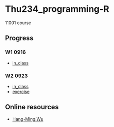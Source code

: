 # Thu234_programming-R
11001 course

## Progress

### W1 0916
  * [in_class](https://chang-web.github.io/Thu234_programming-R/0916/0916-calculator-and-distribution.html)
### W2 0923
  * [in_class](https://chang-web.github.io/Thu234_programming-R/0923/0923-vector.html)
  * [exercise](https://chang-web.github.io/Thu234_programming-R/0923/0923-hw.html)


## Online resources
  * [Hang-Ming Wu](http://www.hmwu.idv.tw/index.php/r-software)
